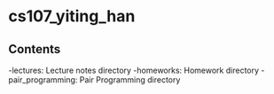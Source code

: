 # cs107_yiting_han

## Contents
-lectures: Lecture notes directory
-homeworks: Homework directory 
-pair_programming: Pair Programming directory
